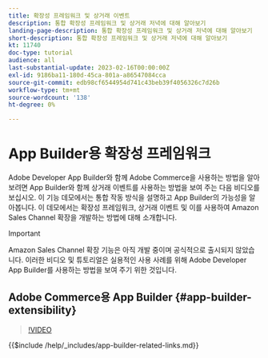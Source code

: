 ```yaml
---
title: 확장성 프레임워크 및 상거래 이벤트
description: 통합 확장성 프레임워크 및 상거래 저녁에 대해 알아보기
landing-page-description: 통합 확장성 프레임워크 및 상거래 저녁에 대해 알아보기
short-description: 통합 확장성 프레임워크 및 상거래 저녁에 대해 알아보기
kt: 11740
doc-type: tutorial
audience: all
last-substantial-update: 2023-02-16T00:00:00Z
exl-id: 9186ba11-180d-45ca-801a-a86547084cca
source-git-commit: edb98cf6544954d741c43beb39f4056326c7d26b
workflow-type: tm+mt
source-wordcount: '138'
ht-degree: 0%

---
```


# App Builder용 확장성 프레임워크

Adobe Developer App Builder와 함께 Adobe Commerce을 사용하는 방법을 알아보려면 App Builder와 함께 상거래 이벤트를 사용하는 방법을 보여 주는 다음 비디오를 보십시오. 이 기능 데모에서는 통합 작동 방식을 설명하고 App Builder의 가능성을 알아봅니다. 이 데모에서는 확장성 프레임워크, 상거래 이벤트 및 이를 사용하여 Amazon Sales Channel 확장을 개발하는 방법에 대해 소개합니다.

>[!IMPORTANT]
>
>Amazon Sales Channel 확장 기능은 아직 개발 중이며 공식적으로 출시되지 않았습니다.  이러한 비디오 및 튜토리얼은 실용적인 사용 사례를 위해 Adobe Developer App Builder를 사용하는 방법을 보여 주기 위한 것입니다.

## Adobe Commerce용 App Builder {#app-builder-extensibility}

>[!VIDEO](https://video.tv.adobe.com/v/3413328?quality=12&learn=on)

{{$include /help/_includes/app-builder-related-links.md}}
